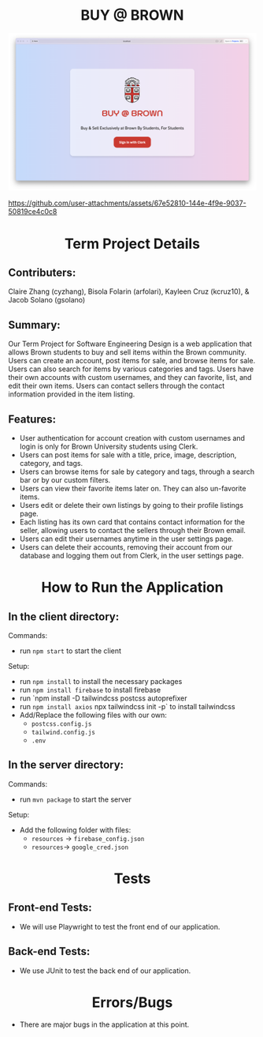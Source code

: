 
# <div align='center'> BUY @ BROWN </div>

![Alt Text](images/BuyAtBrownLoginScreen.png)

https://github.com/user-attachments/assets/67e52810-144e-4f9e-9037-50819ce4c0c8


# <div align='center'> Term Project Details </div>

## Contributers: 
Claire Zhang (cyzhang), 
Bisola Folarin (arfolari), Kayleen Cruz (kcruz10), & Jacob Solano (gsolano)

## Summary:
Our Term Project for Software Engineering Design is a web application that allows Brown students to buy and sell items within the Brown community. Users can create an account, post items for sale, and browse items for sale. Users can also search for items by various categories and tags. Users have their own accounts with custom usernames, and they can favorite, list, and edit their own items. Users can contact sellers through the contact information provided in the item listing.

## Features:
- User authentication for account creation with custom usernames and login is only for Brown University students using Clerk. 
- Users can post items for sale with a title, price, image, description, category, and tags.
- Users can browse items for sale by category and tags, through a search bar or by our custom filters.
- Users can view their favorite items later on. They can also un-favorite items.
- Users edit or delete their own listings by going to their profile listings page. 
- Each listing has its own card that contains contact information for the seller, allowing users to contact the sellers through their Brown email. 
- Users can edit their usernames anytime in the user settings page. 
- Users can delete their accounts, removing their account from our database and logging them out from Clerk, in the user settings page.

# <div align='center'> How to Run the Application </div>

## In the client directory: 
Commands:
- run `npm start` to start the client

Setup:
- run `npm install` to install the necessary packages
- run `npm install firebase` to install firebase 
- run `npm install -D tailwindcss postcss autoprefixer
- run `npm install axios`
npx tailwindcss init -p` to install tailwindcss
- Add/Replace the following files with our own: 
    - `postcss.config.js`
    - `tailwind.config.js`
    - `.env`

## In the server directory:
Commands:
- run `mvn package` to start the server

Setup:
- Add the following folder with files: 
    - `resources`
        -> `firebase_config.json`
   - `resources`-> `google_cred.json`

# <div align='center'> Tests </div>
## Front-end Tests:
- We will use Playwright to test the front end of our application.

## Back-end Tests:
- We use JUnit to test the back end of our application.

# <div align='center'> Errors/Bugs </div>
- There are major bugs in the application at this point.
